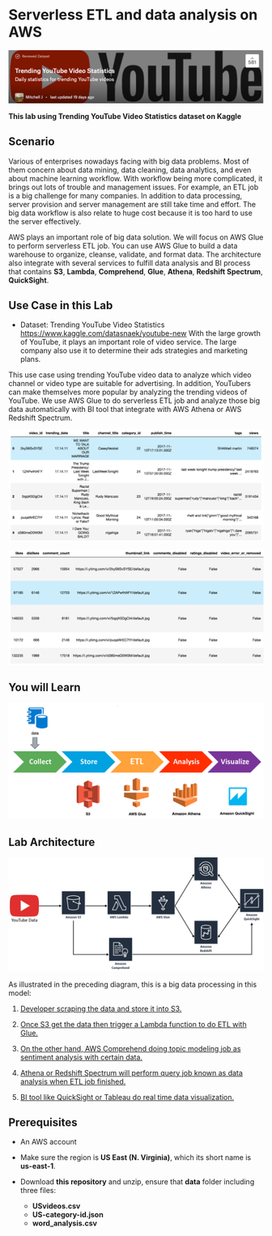 # Serverless ETL and data analysis on AWS

![kaggle_data.png](/images/kaggle_data.png)

**This lab using Trending YouTube Video Statistics dataset on Kaggle**

## Scenario

Various of enterprises nowadays facing with big data problems. Most of them concern about data mining, data cleaning, data analytics, and even about machine learning workflow. With workflow being more complicated, it brings out lots of trouble and management issues. For example, an ETL job is a big challenge for many companies. In addition to data processing, server provision and server management are still take time and effort. The big data workflow is also relate to huge cost because it is too hard to use the server effectively.

AWS plays an important role of big data solution. We will focus on AWS Glue to perform serverless ETL job. You can use AWS Glue to build a data warehouse to organize, cleanse, validate, and format data. The architecture also integrate with several services to fulfill data analysis and BI process that contains **S3**, **Lambda**, **Comprehend**, **Glue**, **Athena**, **Redshift Spectrum**, **QuickSight**.


## Use Case in this Lab 
* Dataset: Trending YouTube Video Statistics
https://www.kaggle.com/datasnaek/youtube-new
With the large growth of YouTube, it plays an important role of video service. The large company also use it to determine their ads strategies and marketing plans.

This use case using trending YouTube video data to analyze which video channel or video type are suitable for advertising. In addition, YouTubers can make themselves more popular by analyzing the trending videos of YouTube. We use AWS Glue to do serverless ETL job and analyze those big data automatically with BI tool that integrate with AWS Athena or AWS Redshift Spectrum.

![preview_data1.png](/images/preview_data1.png)

![preview_data2.png](/images/preview_data2.png)


## You will Learn
![learnflow.png](/images/learnflow.png)


## Lab Architecture
![lab_architecture.png](/images/lab_architecture2.png)

As illustrated in the preceding diagram, this is a big data processing in this model:
1. [Developer scraping the data and store it into S3.](https://github.com/ecloudvalley/Serverless-ETL-and-data-analysis-on-AWS/tree/master/201-Scraping%20the%20data%20and%20store%20into%20S3)

2. [Once S3 get the data then trigger a Lambda function to do ETL with Glue.](https://github.com/ecloudvalley/Serverless-ETL-and-data-analysis-on-AWS/tree/master/202-Trigger%20Lambda%20function%20to%20do%20ETL%20with%20Glue)

3. [On the other hand, AWS Comprehend doing topic modeling job as sentiment analysis with certain data.](https://github.com/ecloudvalley/Serverless-ETL-and-data-analysis-on-AWS/tree/master/203-Using%20AWS%20Comprehend%20do%20topic%20modeling%20job)

4. [Athena or Redshift Spectrum will perform query job known as data analysis when ETL job finished.](https://github.com/ecloudvalley/Serverless-ETL-and-data-analysis-on-AWS/tree/master/204-Analyze%20the%20data%20with%20Athena%20and%20Redshift)

5. [BI tool like QuickSight or Tableau do real time data visualization.](https://github.com/ecloudvalley/Serverless-ETL-and-data-analysis-on-AWS/tree/master/205-Visualize%20real%20time%20data%20with%20QuickSight)


## Prerequisites

* An AWS account

* Make sure the region is **US East (N. Virginia)**, which its short name is **us-east-1**.

* Download **this repository** and unzip, ensure that **data** folder including three files:
    * **USvideos.csv**
    * **US-category-id.json**
    * **word_analysis.csv**



